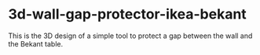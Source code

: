 # 3d-wall-gap-protector-ikea-bekant
This is the 3D design of a simple tool to protect a gap between the wall and the Bekant table.
